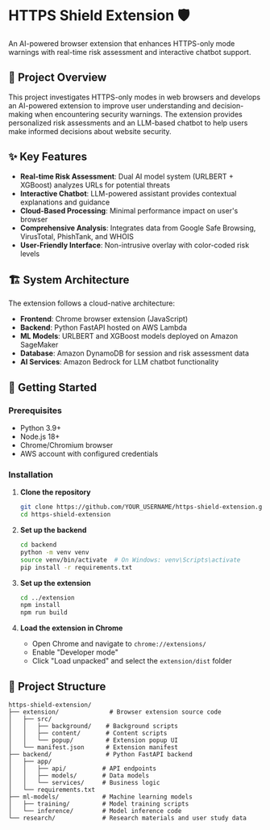 # HTTPS Shield Extension 🛡️

An AI-powered browser extension that enhances HTTPS-only mode warnings with real-time risk assessment and interactive chatbot support.

## 🎯 Project Overview

This project investigates HTTPS-only modes in web browsers and develops an AI-powered extension to improve user understanding and decision-making when encountering security warnings. The extension provides personalized risk assessments and an LLM-based chatbot to help users make informed decisions about website security.

## ✨ Key Features

- **Real-time Risk Assessment**: Dual AI model system (URLBERT + XGBoost) analyzes URLs for potential threats
- **Interactive Chatbot**: LLM-powered assistant provides contextual explanations and guidance
- **Cloud-Based Processing**: Minimal performance impact on user's browser
- **Comprehensive Analysis**: Integrates data from Google Safe Browsing, VirusTotal, PhishTank, and WHOIS
- **User-Friendly Interface**: Non-intrusive overlay with color-coded risk levels

## 🏗️ System Architecture

The extension follows a cloud-native architecture:
- **Frontend**: Chrome browser extension (JavaScript)
- **Backend**: Python FastAPI hosted on AWS Lambda
- **ML Models**: URLBERT and XGBoost models deployed on Amazon SageMaker
- **Database**: Amazon DynamoDB for session and risk assessment data
- **AI Services**: Amazon Bedrock for LLM chatbot functionality

## 🚀 Getting Started

### Prerequisites

- Python 3.9+
- Node.js 18+
- Chrome/Chromium browser
- AWS account with configured credentials

### Installation

1. **Clone the repository**
   ```bash
   git clone https://github.com/YOUR_USERNAME/https-shield-extension.git
   cd https-shield-extension
   ```

2. **Set up the backend**
   ```bash
   cd backend
   python -m venv venv
   source venv/bin/activate  # On Windows: venv\Scripts\activate
   pip install -r requirements.txt
   ```

3. **Set up the extension**
   ```bash
   cd ../extension
   npm install
   npm run build
   ```

4. **Load the extension in Chrome**
   - Open Chrome and navigate to `chrome://extensions/`
   - Enable "Developer mode"
   - Click "Load unpacked" and select the `extension/dist` folder

## 📁 Project Structure

```
https-shield-extension/
├── extension/              # Browser extension source code
│   ├── src/
│   │   ├── background/    # Background scripts
│   │   ├── content/       # Content scripts
│   │   └── popup/         # Extension popup UI
│   └── manifest.json      # Extension manifest
├── backend/               # Python FastAPI backend
│   ├── app/
│   │   ├── api/          # API endpoints
│   │   ├── models/       # Data models
│   │   └── services/     # Business logic
│   └── requirements.txt
├── ml-models/            # Machine learning models
│   ├── training/         # Model training scripts
│   └── inference/        # Model inference code
└── research/             # Research materials and user study data
```
